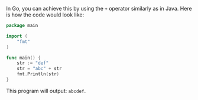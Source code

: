 In Go, you can achieve this by using the `+` operator similarly as in Java. Here is how the code would look like:

```go
package main

import (
	"fmt"
)

func main() {
	str := "def"
	str = "abc" + str
	fmt.Println(str)
}
```
This program will output: `abcdef`.
